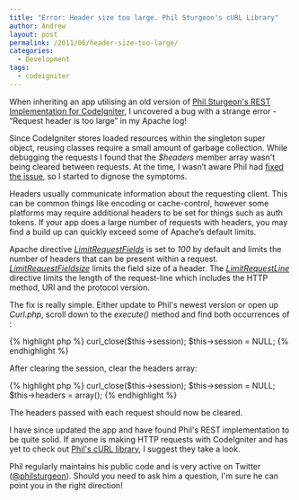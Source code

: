 ```yaml
---
title: "Error: Header size too large. Phil Sturgeon's cURL Library"
author: Andrew
layout: post
permalink: /2011/06/header-size-too-large/
categories:
  - Development
tags:
  - codeigniter
---
```

When inheriting an app utilising an old version of [Phil Sturgeon's REST Implementation for CodeIgniter][1], I uncovered a bug with a strange error - &#8220;Request header is too large&#8221; in my Apache log!

Since CodeIgniter stores loaded resources within the singleton super object, reusing classes require a small amount of garbage collection. While debugging the requests I found that the *$headers* member array wasn't being cleared between requests. At the time, I wasn&#8217;t aware Phil had [fixed the issue][2], so I started to dignose the symptoms.

Headers usually communicate information about the requesting client. This can be common things like encoding or cache-control, however some platforms may require additional headers to be set for things such as auth tokens. If your app does a large number of requests with headers, you may find a build up can quickly exceed some of Apache&#8217;s default limits.

Apache directive [*LimitRequestFields*][3] is set to *100* by default and limits the number of headers that can be present within a request. [*LimitRequestFieldsize*][4] limits the field size of a header. The [*LimitRequestLine*][5] directive limits the length of the request-line which includes the HTTP method, URI and the protocol version.

The fix is really simple. Either update to Phil's newest version or open up *Curl.php*, scroll down to the *execute()* method and find both occurrences of :

{% highlight php %}
curl_close($this->session);
$this->session = NULL;
{% endhighlight %}

After clearing the session, clear the headers array:

{% highlight php %}
curl_close($this->session);
$this->session = NULL;
$this->headers = array();
{% endhighlight %}

The headers passed with each request should now be cleared.

I have since updated the app and have found Phil's REST implementation to be quite solid. If anyone is making HTTP requests with CodeIgniter and has yet to check out [Phil's cURL library][6], I suggest they take a look.

Phil regularly maintains his public code and is very active on Twitter ([@philsturgeon][7]). Should you need to ask him a question, I'm sure he can point you in the right direction!

 [1]: http://philsturgeon.co.uk/blog/2009/06/REST-implementation-for-CodeIgniter
 [2]: https://github.com/philsturgeon/codeigniter-curl/commit/0b8afb608a2dceb39359193c483f5cccc6cbfe06#comments
 [3]: http://httpd.apache.org/docs/1.3/mod/core.html#limitrequestfields
 [4]: http://httpd.apache.org/docs/1.3/mod/core.html#limitrequestfieldsize
 [5]: http://httpd.apache.org/docs/1.3/mod/core.html#limitrequestline
 [6]: https://github.com/philsturgeon/codeigniter-curl
 [7]: http://twitter.com/#!/philsturgeon/
